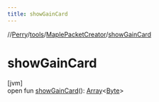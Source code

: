 ```yaml
---
title: showGainCard
---
```

//[Perry](../../../index.html)/[tools](../index.html)/[MaplePacketCreator](index.html)/[showGainCard](show-gain-card.html)



# showGainCard



[jvm]\
open fun [showGainCard](show-gain-card.html)(): [Array](https://kotlinlang.org/api/latest/jvm/stdlib/kotlin/-array/index.html)&lt;[Byte](https://kotlinlang.org/api/latest/jvm/stdlib/kotlin/-byte/index.html)&gt;




